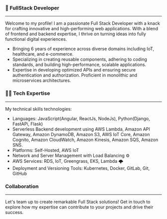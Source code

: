 ### 👋 FullStack Developer
***

Welcome to my profile! I am a passionate Full Stack Developer with a knack for crafting innovative and high-performing web applications. With a blend of frontend and backend expertise, I thrive on turning ideas into fully functional digital experiences.
- Bringing 6 years of experience across diverse domains including IoT, healthcare, and e-commerce.
- Specializing in creating reusable components, adhering to coding standards, and building high-performance, scalable applications.
- Expertise in developing optimized APIs and ensuring secure authentication and authorization. Proficient in monolithic and microservices architectures.

### 👨‍💻 Tech Expertise
***

My technical skills technologies:
- Languages: JavaScript(Angular, ReactJs, NodeJs), Python(Django, FastAPi, Flask)
- Serverless Backend development using AWS Lambda, Amazon API Gateway, Amazon DynamoDB, Amazon S3, AWS IoT Core, Amazon Cognito, Amazon CloudWatch, Amazon Kinesis, Amazon SQS, Amazon SNS.
- Platforms: Self-Hosted, AWS IoT
- Network and Server Management with Load Balancing ⚙️
- AWS Services: RDS, IoT, Greengrass, EKS, Lambda 🌩
- Deployment and Versioning Tools: Kubernetes, Docker, GitLab, Git, GitHub

### Collaboration
***

Let's team up to create remarkable Full Stack solutions! Get in touch to explore how my expertise can contribute to your projects and drive their success.
